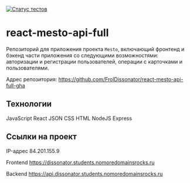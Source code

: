 [![Статус тестов](../../actions/workflows/tests.yml/badge.svg)](../../actions/workflows/tests.yml)

# react-mesto-api-full
Репозиторий для приложения проекта `Mesto`, включающий фронтенд и бэкенд части приложения со следующими возможностями: авторизации и регистрации пользователей, операции с карточками и пользователями.

Адрес репозитория: https://github.com/FrolDissonator/react-mesto-api-full-gha

## Технологии
JavaScript
React
JSON
CSS
HTML
NodeJS
Express

## Ссылки на проект

IP-адрес 84.201.155.9

Frontend https://dissonator.students.nomoredomainsrocks.ru

Backend https://api.dissonator.students.nomoredomainsrocks.ru
